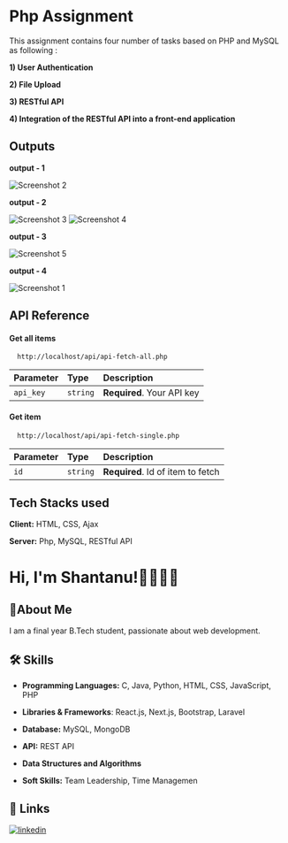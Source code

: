 
# Php Assignment

This assignment contains four number of tasks based on PHP and MySQL as following :

__1) User Authentication__ 

__2) File Upload__

__3) RESTful API__

__4) Integration of the RESTful API into a front-end application__

## Outputs

__output - 1__

![Screenshot 2](https://github.com/Shanu2604/php-assignment/assets/113825897/f1a97502-df1a-4fd0-92b6-bfc0de7a1781)

__output - 2__

![Screenshot 3](https://github.com/Shanu2604/php-assignment/assets/113825897/118d6e9d-d7fa-4369-a338-29fd8f33556a)
![Screenshot 4](https://github.com/Shanu2604/php-assignment/assets/113825897/dfb8fb70-5681-4255-80ba-c57e2af97dd4)

__output - 3__

![Screenshot 5](https://github.com/Shanu2604/php-assignment/assets/113825897/18a329e3-934c-4664-9349-90e3bb3a3cbf)

__output - 4__

![Screenshot 1](https://github.com/Shanu2604/php-assignment/assets/113825897/6124a7cf-6f6d-48b9-b81d-77bb349729de)


## API Reference

#### Get all items

```http
  http://localhost/api/api-fetch-all.php
```

| Parameter | Type     | Description                |
| :-------- | :------- | :------------------------- |
| `api_key` | `string` | **Required**. Your API key |

#### Get item

```http
  http://localhost/api/api-fetch-single.php
```

| Parameter | Type     | Description                       |
| :-------- | :------- | :-------------------------------- |
| `id`      | `string` | **Required**. Id of item to fetch |



## Tech Stacks used

**Client:** HTML, CSS, Ajax

**Server:** Php, MySQL, RESTful API

# Hi, I'm Shantanu!🙋‍♂️🙋‍♂


## 🚀About Me

I am a final year B.Tech student, passionate about web development.


## 🛠 Skills
* __Programming Languages:__ C, Java, Python, HTML, CSS, JavaScript, PHP

* __Libraries & Frameworks__: React.js, Next.js, Bootstrap, Laravel

* __Database:__ MySQL, MongoDB

* __API:__ REST API

* __Data Structures and Algorithms__

* __Soft Skills:__ Team Leadership, Time Managemen


## 🔗 Links
[![linkedin](https://img.shields.io/badge/linkedin-0A66C2?style=for-the-badge&logo=linkedin&logoColor=white)](https://www.linkedin.com/in/shantanu-basak-22a006230)


